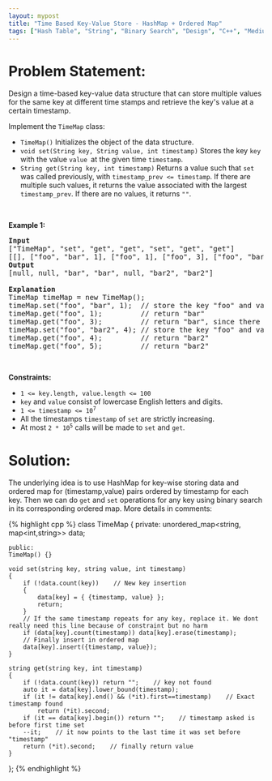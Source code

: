 ```yaml
---
layout: mypost
title: "Time Based Key-Value Store - HashMap + Ordered Map"
tags: ["Hash Table", "String", "Binary Search", "Design", "C++", "Medium"]
---
```

# Problem Statement:
<p>Design a time-based key-value data structure that can store multiple values for the same key at different time stamps and retrieve the key&#39;s value at a certain timestamp.</p>

<p>Implement the <code>TimeMap</code> class:</p>

<ul>
	<li><code>TimeMap()</code> Initializes the object of the data structure.</li>
	<li><code>void set(String key, String value, int timestamp)</code> Stores the key <code>key</code> with the value <code>value </code>at the given time <code>timestamp</code>.</li>
	<li><code>String get(String key, int timestamp)</code> Returns a value such that <code>set</code> was called previously, with <code>timestamp_prev &lt;= timestamp</code>. If there are multiple such values, it returns the value associated with the largest <code>timestamp_prev</code>. If there are no values, it returns <code>&quot;&quot;</code>.</li>
</ul>

<p>&nbsp;</p>
<p><strong class="example">Example 1:</strong></p>

<pre>
<strong>Input</strong>
[&quot;TimeMap&quot;, &quot;set&quot;, &quot;get&quot;, &quot;get&quot;, &quot;set&quot;, &quot;get&quot;, &quot;get&quot;]
[[], [&quot;foo&quot;, &quot;bar&quot;, 1], [&quot;foo&quot;, 1], [&quot;foo&quot;, 3], [&quot;foo&quot;, &quot;bar2&quot;, 4], [&quot;foo&quot;, 4], [&quot;foo&quot;, 5]]
<strong>Output</strong>
[null, null, &quot;bar&quot;, &quot;bar&quot;, null, &quot;bar2&quot;, &quot;bar2&quot;]

<strong>Explanation</strong>
TimeMap timeMap = new TimeMap();
timeMap.set(&quot;foo&quot;, &quot;bar&quot;, 1);  // store the key &quot;foo&quot; and value &quot;bar&quot; along with timestamp = 1.
timeMap.get(&quot;foo&quot;, 1);         // return &quot;bar&quot;
timeMap.get(&quot;foo&quot;, 3);         // return &quot;bar&quot;, since there is no value corresponding to foo at timestamp 3 and timestamp 2, then the only value is at timestamp 1 is &quot;bar&quot;.
timeMap.set(&quot;foo&quot;, &quot;bar2&quot;, 4); // store the key &quot;foo&quot; and value &quot;bar2&quot; along with timestamp = 4.
timeMap.get(&quot;foo&quot;, 4);         // return &quot;bar2&quot;
timeMap.get(&quot;foo&quot;, 5);         // return &quot;bar2&quot;
</pre>

<p>&nbsp;</p>
<p><strong>Constraints:</strong></p>

<ul>
	<li><code>1 &lt;= key.length, value.length &lt;= 100</code></li>
	<li><code>key</code> and <code>value</code> consist of lowercase English letters and digits.</li>
	<li><code>1 &lt;= timestamp &lt;= 10<sup>7</sup></code></li>
	<li>All the timestamps <code>timestamp</code> of <code>set</code> are strictly increasing.</li>
	<li>At most <code>2 * 10<sup>5</sup></code> calls will be made to <code>set</code> and <code>get</code>.</li>
</ul>

# Solution:
The underlying idea is to use HashMap for key-wise storing data and ordered map for (timestamp,value) pairs ordered by timestamp for each key. Then we can do `get` and `set` operations for any key using binary search in its corresponding ordered map. More details in comments:

 {% highlight cpp %} 
class TimeMap 
{
	private:
    unordered_map<string, map<int,string>> data;

	public:
    TimeMap() {}
    
    void set(string key, string value, int timestamp) 
    {
        if (!data.count(key))    // New key insertion
        {
            data[key] = { {timestamp, value} };
            return;
        }
		// If the same timestamp repeats for any key, replace it. We dont really need this line because of constraint but no harm
        if (data[key].count(timestamp)) data[key].erase(timestamp);
		// Finally insert in ordered map
        data[key].insert({timestamp, value});
    }
    
    string get(string key, int timestamp) 
    {
        if (!data.count(key)) return "";    // key not found
        auto it = data[key].lower_bound(timestamp);
        if (it != data[key].end() && (*it).first==timestamp)    // Exact timestamp found
            return (*it).second;
        if (it == data[key].begin()) return "";    // timestamp asked is before first time set
        --it;    // it now points to the last time it was set before "timestamp"
        return (*it).second;    // finally return value
    }
};
  {% endhighlight %}